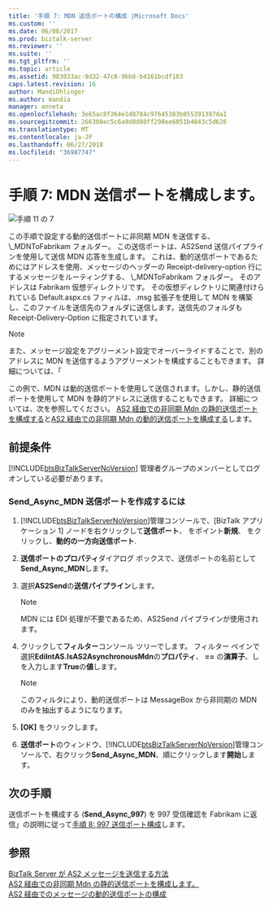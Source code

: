 ```yaml
---
title: '手順 7: MDN 送信ポートの構成 |Microsoft Docs'
ms.custom: ''
ms.date: 06/08/2017
ms.prod: biztalk-server
ms.reviewer: ''
ms.suite: ''
ms.tgt_pltfrm: ''
ms.topic: article
ms.assetid: 983033ac-9d32-47c8-9bb8-b4161bcdf183
caps.latest.revision: 16
author: MandiOhlinger
ms.author: mandia
manager: anneta
ms.openlocfilehash: 3e65ac8f264e1d8784c97645383b055391397da1
ms.sourcegitcommit: 266308ec5c6a9d8d80ff298ee6051b4843c5d626
ms.translationtype: MT
ms.contentlocale: ja-JP
ms.lasthandoff: 06/27/2018
ms.locfileid: "36987747"
---
```

# <a name="step-7-configure-the-mdn-send-port"></a>手順 7: MDN 送信ポートを構成します。
![手順 11 の 7](../core/media/tut-step7-of-11.gif "Tut_Step7_of_11")  
  
 この手順で設定する動的送信ポートに非同期 MDN を送信する、 \\_MDNToFabrikam フォルダー。 この送信ポートは、AS2Send 送信パイプラインを使用して送信 MDN 応答を生成します。 これは、動的送信ポートであるためにはアドレスを使用、メッセージのヘッダーの Receipt-delivery-option 行にするメッセージをルーティングする、 \\_MDNToFabrikam フォルダー。 そのアドレスは Fabrikam 仮想ディレクトリです。 その仮想ディレクトリに関連付けられている Default.aspx.cs ファィルは、.msg 拡張子を使用して MDN を構築し、このファイルを送信先のフォルダに送信します。送信先のフォルダも Receipt-Delivery-Option に指定されています。  
  
> [!NOTE]
>  また、メッセージ設定をアグリーメント設定でオーバーライドすることで、別のアドレスに MDN を送信するようアグリーメントを構成することもできます。 詳細については、「  
  
 この例で、MDN は動的送信ポートを使用して送信されます。しかし、静的送信ポートを使用して MDN を静的アドレスに送信することもできます。 詳細については、次を参照してください。 [AS2 経由での非同期 Mdn の静的送信ポートを構成する](../core/configuring-a-static-send-port-for-asynchronous-mdns-over-as2.md)と[AS2 経由での非同期 Mdn の動的送信ポートを構成する](../core/configuring-a-dynamic-send-port-for-asynchronous-mdns-over-as2.md)します。  
  
## <a name="prerequisites"></a>前提条件  
 [!INCLUDE[btsBizTalkServerNoVersion](../includes/btsbiztalkservernoversion-md.md)] 管理者グループのメンバーとしてログオンしている必要があります。  
  
### <a name="to-create-the-sendasyncmdn-send-port"></a>Send_Async_MDN 送信ポートを作成するには  
  
1. [!INCLUDE[btsBizTalkServerNoVersion](../includes/btsbiztalkservernoversion-md.md)]管理コンソールで、[BizTalk アプリケーション 1] ノードを右クリックして**送信ポート**、 をポイント**新規**、 をクリックし、**動的の一方向送信ポート**.  
  
2. **送信ポートのプロパティ**ダイアログ ボックスで、送信ポートの名前として**Send_Async_MDN**します。  
  
3. 選択**AS2Send**の**送信パイプライン**します。  
  
   > [!NOTE]
   >  MDN には EDI 処理が不要であるため、AS2Send パイプラインが使用されます。  
  
4. クリックして**フィルター**コンソール ツリーでします。 フィルター ペインで選択**EdiIntAS.IsAS2AsynchronousMdn**の**プロパティ**、 **==** の**演算子**、しを入力します**True**の**値**します。  
  
   > [!NOTE]
   >  このフィルタにより、動的送信ポートは MessageBox から非同期の MDN のみを抽出するようになります。  
  
5. **[OK]** をクリックします。  
  
6. **送信ポート**のウィンドウ、[!INCLUDE[btsBizTalkServerNoVersion](../includes/btsbiztalkservernoversion-md.md)]管理コンソールで、右クリック**Send_Async_MDN**、順にクリックします**開始**します。  
  
## <a name="next-steps"></a>次の手順  
 送信ポートを構成する (**Send_Async_997**) を 997 受信確認を Fabrikam に返信」の説明に従って[手順 8: 997 送信ポート構成](../core/step-8-configure-the-997-send-port.md)します。  
  
## <a name="see-also"></a>参照  
 [BizTalk Server が AS2 メッセージを送信する方法](../core/how-biztalk-server-sends-as2-messages.md)   
 [AS2 経由での非同期 Mdn の静的送信ポートを構成します。](../core/configuring-a-static-send-port-for-asynchronous-mdns-over-as2.md)   
 [AS2 経由でのメッセージの動的送信ポートの構成](../core/configuring-a-dynamic-send-port-for-messages-over-as2.md)